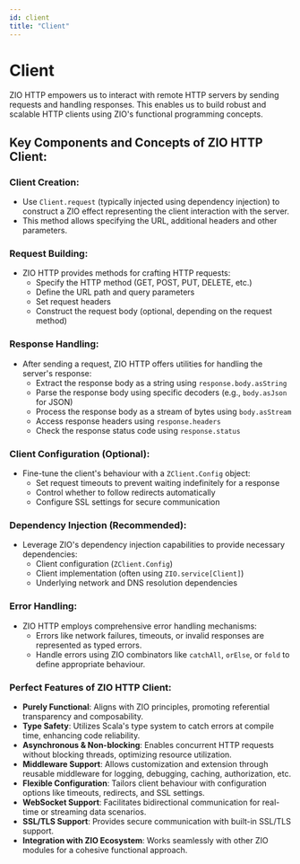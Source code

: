 ```yaml
---
id: client
title: "Client"
---
```


# Client

ZIO HTTP empowers us to interact with remote HTTP servers by sending requests and handling responses. This enables us to build robust and scalable HTTP clients using ZIO's functional programming concepts.

## Key Components and Concepts of ZIO HTTP Client:

### Client Creation:

- Use `Client.request` (typically injected using dependency injection) to construct a ZIO effect representing the client interaction with the server.
- This method allows specifying the URL, additional headers and other parameters.

### Request Building:

- ZIO HTTP provides methods for crafting HTTP requests:
  - Specify the HTTP method (GET, POST, PUT, DELETE, etc.)
  - Define the URL path and query parameters
  - Set request headers
  - Construct the request body (optional, depending on the request method)

### Response Handling:

- After sending a request, ZIO HTTP offers utilities for handling the server's response:
  - Extract the response body as a string using `response.body.asString`
  - Parse the response body using specific decoders (e.g., `body.asJson` for JSON)
  - Process the response body as a stream of bytes using `body.asStream`
  - Access response headers using `response.headers`
  - Check the response status code using `response.status`

### Client Configuration (Optional):

- Fine-tune the client's behaviour with a `ZClient.Config` object:
  - Set request timeouts to prevent waiting indefinitely for a response
  - Control whether to follow redirects automatically
  - Configure SSL settings for secure communication

### Dependency Injection (Recommended):

- Leverage ZIO's dependency injection capabilities to provide necessary dependencies:
  - Client configuration (`ZClient.Config`)
  - Client implementation (often using `ZIO.service[Client]`)
  - Underlying network and DNS resolution dependencies

### Error Handling:

- ZIO HTTP employs comprehensive error handling mechanisms:
  - Errors like network failures, timeouts, or invalid responses are represented as typed errors.
  - Handle errors using ZIO combinators like `catchAll`, `orElse`, or `fold` to define appropriate behaviour.

### Perfect Features of ZIO HTTP Client:

- **Purely Functional**: Aligns with ZIO principles, promoting referential transparency and composability.
- **Type Safety**: Utilizes Scala's type system to catch errors at compile time, enhancing code reliability.
- **Asynchronous & Non-blocking**: Enables concurrent HTTP requests without blocking threads, optimizing resource utilization.
- **Middleware Support**: Allows customization and extension through reusable middleware for logging, debugging, caching, authorization, etc.
- **Flexible Configuration**: Tailors client behaviour with configuration options like timeouts, redirects, and SSL settings.
- **WebSocket Support**: Facilitates bidirectional communication for real-time or streaming data scenarios.
- **SSL/TLS Support**: Provides secure communication with built-in SSL/TLS support.
- **Integration with ZIO Ecosystem**: Works seamlessly with other ZIO modules for a cohesive functional approach.











